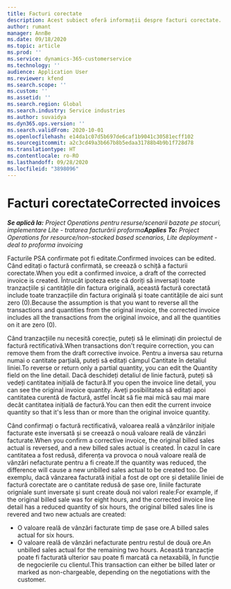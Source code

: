 ```yaml
---
title: Facturi corectate
description: Acest subiect oferă informații despre facturi corectate.
author: rumant
manager: AnnBe
ms.date: 09/18/2020
ms.topic: article
ms.prod: ''
ms.service: dynamics-365-customerservice
ms.technology: ''
audience: Application User
ms.reviewer: kfend
ms.search.scope: ''
ms.custom: ''
ms.assetid: ''
ms.search.region: Global
ms.search.industry: Service industries
ms.author: suvaidya
ms.dyn365.ops.version: ''
ms.search.validFrom: 2020-10-01
ms.openlocfilehash: e14da1c07d5b697de6caf1b9041c30581ecff102
ms.sourcegitcommit: a2c3cd49a3b667b8b5edaa31788b4b9b1f728d78
ms.translationtype: HT
ms.contentlocale: ro-RO
ms.lasthandoff: 09/28/2020
ms.locfileid: "3898096"
---
```

# <a name="corrected-invoices"></a><span data-ttu-id="067d0-103">Facturi corectate</span><span class="sxs-lookup"><span data-stu-id="067d0-103">Corrected invoices</span></span>

<span data-ttu-id="067d0-104">_**Se aplică la:** Project Operations pentru resurse/scenarii bazate pe stocuri, implementare Lite - tratarea facturării proforma_</span><span class="sxs-lookup"><span data-stu-id="067d0-104">_**Applies To:** Project Operations for resource/non-stocked based scenarios, Lite deployment - deal to proforma invoicing_</span></span>

<span data-ttu-id="067d0-105">Facturile PSA confirmate pot fi editate.</span><span class="sxs-lookup"><span data-stu-id="067d0-105">Confirmed invoices can be edited.</span></span> <span data-ttu-id="067d0-106">Când editați o factură confirmată, se creează o schiță a facturii corectate.</span><span class="sxs-lookup"><span data-stu-id="067d0-106">When you edit a confirmed invoice, a draft of the corrected invoice is created.</span></span> <span data-ttu-id="067d0-107">Întrucât ipoteza este că doriți să inversați toate tranzacțiile și cantitățile din factura originală, această factură corectată include toate tranzacțiile din factura originală și toate cantitățile de aici sunt zero (0).</span><span class="sxs-lookup"><span data-stu-id="067d0-107">Because the assumption is that you want to reverse all the transactions and quantities from the original invoice, the corrected invoice includes all the transactions from the original invoice, and all the quantities on it are zero (0).</span></span>

<span data-ttu-id="067d0-108">Când tranzacțiile nu necesită corecție, puteți să le eliminați din proiectul de factură rectificativă.</span><span class="sxs-lookup"><span data-stu-id="067d0-108">When transactions don't require correction, you can remove them from the draft corrective invoice.</span></span> <span data-ttu-id="067d0-109">Pentru a inversa sau returna numai o cantitate parțială, puteți să editați câmpul Cantitate în detaliul liniei.</span><span class="sxs-lookup"><span data-stu-id="067d0-109">To reverse or return only a partial quantity, you can edit the Quantity field on the line detail.</span></span> <span data-ttu-id="067d0-110">Dacă deschideți detaliul de linie factură, puteți să vedeți cantitatea inițială de factură.</span><span class="sxs-lookup"><span data-stu-id="067d0-110">If you open the invoice line detail, you can see the original invoice quantity.</span></span> <span data-ttu-id="067d0-111">Aveți posibilitatea să editați apoi cantitatea curentă de factură, astfel încât să fie mai mică sau mai mare decât cantitatea inițială de factură.</span><span class="sxs-lookup"><span data-stu-id="067d0-111">You can then edit the current invoice quantity so that it's less than or more than the original invoice quantity.</span></span>

<span data-ttu-id="067d0-112">Când confirmați o factură rectificativă, valoarea reală a vânzărilor inițiale facturate este inversată și se creează o nouă valoare reală de vânzări facturate.</span><span class="sxs-lookup"><span data-stu-id="067d0-112">When you confirm a corrective invoice, the original billed sales actual is reversed, and a new billed sales actual is created.</span></span> <span data-ttu-id="067d0-113">În cazul în care cantitatea a fost redusă, diferența va provoca o nouă valoare reală de vânzări nefacturate pentru a fi create.</span><span class="sxs-lookup"><span data-stu-id="067d0-113">If the quantity was reduced, the difference will cause a new unbilled sales actual to be created too.</span></span> <span data-ttu-id="067d0-114">De exemplu, dacă vânzarea facturată inițial a fost de opt ore și detaliile liniei de factură corectate are o cantitate redusă de șase ore, liniile facturate origniale sunt inversate și sunt create două noi valori reale:</span><span class="sxs-lookup"><span data-stu-id="067d0-114">For example, if the original billed sale was for eight hours, and the corrected invoice line detail has a reduced quantity of six hours, the original billed sales line is revered and two new actuals are created:</span></span>

- <span data-ttu-id="067d0-115">O valoare reală de vânzări facturate timp de șase ore.</span><span class="sxs-lookup"><span data-stu-id="067d0-115">A billed sales actual for six hours.</span></span>
- <span data-ttu-id="067d0-116">O valoare reală de vânzări nefacturate pentru restul de două ore.</span><span class="sxs-lookup"><span data-stu-id="067d0-116">An unbilled sales actual for the remaining two hours.</span></span> <span data-ttu-id="067d0-117">Această tranzacție poate fi facturată ulterior sau poate fi marcată ca netaxabilă, în funcție de negocierile cu clientul.</span><span class="sxs-lookup"><span data-stu-id="067d0-117">This transaction can either be billed later or marked as non-chargeable, depending on the negotiations with the customer.</span></span>

